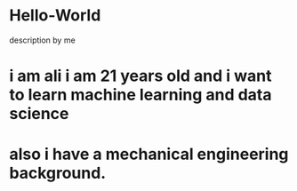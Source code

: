 # Hello-World
description by me

# i am ali i am 21 years old and i want to learn machine learning and data science
# also i have a mechanical engineering background.
